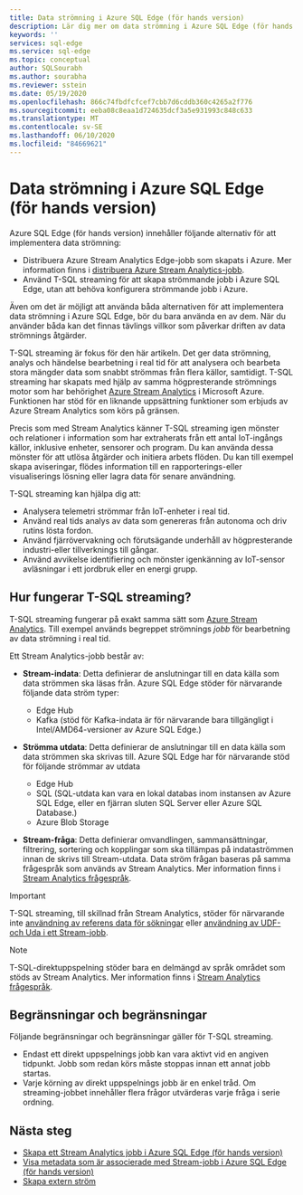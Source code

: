 ```yaml
---
title: Data strömning i Azure SQL Edge (för hands version)
description: Lär dig mer om data strömning i Azure SQL Edge (för hands version).
keywords: ''
services: sql-edge
ms.service: sql-edge
ms.topic: conceptual
author: SQLSourabh
ms.author: sourabha
ms.reviewer: sstein
ms.date: 05/19/2020
ms.openlocfilehash: 866c74fbdfcfcef7cbb7d6cddb360c4265a2f776
ms.sourcegitcommit: eeba08c8eaa1d724635dcf3a5e931993c848c633
ms.translationtype: MT
ms.contentlocale: sv-SE
ms.lasthandoff: 06/10/2020
ms.locfileid: "84669621"
---
```

# <a name="data-streaming-in-azure-sql-edge-preview"></a>Data strömning i Azure SQL Edge (för hands version)

Azure SQL Edge (för hands version) innehåller följande alternativ för att implementera data strömning: 

- Distribuera Azure Stream Analytics Edge-jobb som skapats i Azure. Mer information finns i [distribuera Azure Stream Analytics-jobb](deploy-dacpac.md).
- Använd T-SQL streaming för att skapa strömmande jobb i Azure SQL Edge, utan att behöva konfigurera strömmande jobb i Azure. 

Även om det är möjligt att använda båda alternativen för att implementera data strömning i Azure SQL Edge, bör du bara använda en av dem. När du använder båda kan det finnas tävlings villkor som påverkar driften av data strömnings åtgärder.

T-SQL streaming är fokus för den här artikeln. Det ger data strömning, analys och händelse bearbetning i real tid för att analysera och bearbeta stora mängder data som snabbt strömmas från flera källor, samtidigt. T-SQL streaming har skapats med hjälp av samma högpresterande strömnings motor som har behörighet [Azure Stream Analytics](https://docs.microsoft.com/azure/stream-analytics/stream-analytics-introduction) i Microsoft Azure. Funktionen har stöd för en liknande uppsättning funktioner som erbjuds av Azure Stream Analytics som körs på gränsen.

Precis som med Stream Analytics känner T-SQL streaming igen mönster och relationer i information som har extraherats från ett antal IoT-ingångs källor, inklusive enheter, sensorer och program. Du kan använda dessa mönster för att utlösa åtgärder och initiera arbets flöden. Du kan till exempel skapa aviseringar, flödes information till en rapporterings-eller visualiserings lösning eller lagra data för senare användning. 

T-SQL streaming kan hjälpa dig att:

* Analysera telemetri strömmar från IoT-enheter i real tid.
* Använd real tids analys av data som genereras från autonoma och driv rutins lösta fordon.
* Använd fjärrövervakning och förutsägande underhåll av högpresterande industri-eller tillverknings till gångar.
* Använd avvikelse identifiering och mönster igenkänning av IoT-sensor avläsningar i ett jordbruk eller en energi grupp.

## <a name="how-does-t-sql-streaming-work"></a>Hur fungerar T-SQL streaming?

T-SQL streaming fungerar på exakt samma sätt som [Azure Stream Analytics](https://docs.microsoft.com/azure/stream-analytics/stream-analytics-introduction#how-does-stream-analytics-work). Till exempel används begreppet strömnings *jobb* för bearbetning av data strömning i real tid. 

Ett Stream Analytics-jobb består av:

- **Stream-indata**: Detta definierar de anslutningar till en data källa som data strömmen ska läsas från. Azure SQL Edge stöder för närvarande följande data ström typer:
    - Edge Hub
    - Kafka (stöd för Kafka-indata är för närvarande bara tillgängligt i Intel/AMD64-versioner av Azure SQL Edge.)

- **Strömma utdata**: Detta definierar de anslutningar till en data källa som data strömmen ska skrivas till. Azure SQL Edge har för närvarande stöd för följande strömmar av utdata
    - Edge Hub
    - SQL (SQL-utdata kan vara en lokal databas inom instansen av Azure SQL Edge, eller en fjärran sluten SQL Server eller Azure SQL Database.) 
    - Azure Blob Storage

- **Stream-fråga**: Detta definierar omvandlingen, sammansättningar, filtrering, sortering och kopplingar som ska tillämpas på indataströmmen innan de skrivs till Stream-utdata. Data ström frågan baseras på samma frågespråk som används av Stream Analytics. Mer information finns i [Stream Analytics frågespråk](https://docs.microsoft.com/stream-analytics-query/stream-analytics-query-language-reference?).

> [!IMPORTANT]
> T-SQL streaming, till skillnad från Stream Analytics, stöder för närvarande inte [användning av referens data för sökningar](https://docs.microsoft.com/azure/stream-analytics/stream-analytics-use-reference-data) eller [användning av UDF-och Uda i ett Stream-jobb](https://docs.microsoft.com/azure/stream-analytics/streaming-technologies#you-want-to-write-udfs-udas-and-custom-deserializers-in-a-language-other-than-javascript-or-c).

> [!NOTE]
> T-SQL-direktuppspelning stöder bara en delmängd av språk området som stöds av Stream Analytics. Mer information finns i [Stream Analytics frågespråk](https://docs.microsoft.com/stream-analytics-query/stream-analytics-query-language-reference?).

## <a name="limitations-and-restrictions"></a>Begränsningar och begränsningar

Följande begränsningar och begränsningar gäller för T-SQL streaming. 

- Endast ett direkt uppspelnings jobb kan vara aktivt vid en angiven tidpunkt. Jobb som redan körs måste stoppas innan ett annat jobb startas.
- Varje körning av direkt uppspelnings jobb är en enkel tråd. Om streaming-jobbet innehåller flera frågor utvärderas varje fråga i serie ordning.

## <a name="next-steps"></a>Nästa steg

- [Skapa ett Stream Analytics jobb i Azure SQL Edge (för hands version)](create-stream-analytics-job.md)
- [Visa metadata som är associerade med Stream-jobb i Azure SQL Edge (för hands version)](streaming-catalog-views.md)
- [Skapa extern ström](create-external-stream-transact-sql.md)